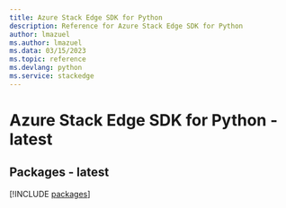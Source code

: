 ```yaml
---
title: Azure Stack Edge SDK for Python
description: Reference for Azure Stack Edge SDK for Python
author: lmazuel
ms.author: lmazuel
ms.data: 03/15/2023
ms.topic: reference
ms.devlang: python
ms.service: stackedge
---
```

# Azure Stack Edge SDK for Python - latest
## Packages - latest
[!INCLUDE [packages](stack-edge-index.md)]